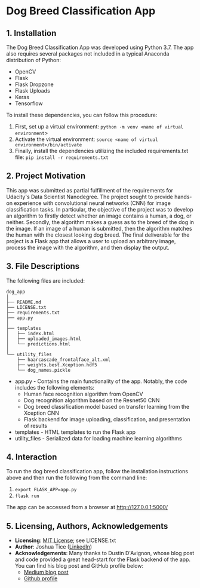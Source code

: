 # Dog Breed Classification App

## 1. Installation
The Dog Breed Classification App was developed using Python 3.7. The app also requires several packages not included in a typical Anaconda distribution of Python:
- OpenCV
- Flask
- Flask Dropzone  
- Flask Uploads
- Keras
- Tensorflow

To install these dependencies, you can follow this procedure:
1. First, set up a virtual environment:
`python -m venv <name of virtual environment`>
2. Activate the virtual environment:
`source <name of virtual environment>/bin/activate`
3. Finally, install the dependencies utilizing the included requirements.txt file:
`pip install -r requirements.txt`

## 2. Project Motivation
This app was submitted as partial fulfillment of the requirements for Udacity's Data Scientist Nanodegree. The project sought to provide hands-on experience with convolutional neural networks (CNN) for image classification tasks. In particular, the objective of the project was to develop an algorithm to firstly detect whether an image contains a human, a dog, or neither. Secondly, the algorithm makes a guess as to the breed of the dog in the image. If an image of a human is submitted, then the algorithm matches the human with the closest looking dog breed. The final deliverable for the project is a Flask app that allows a user to upload an arbitrary image, process the image with the algorithm, and then display the output.

## 3. File Descriptions
The following files are included:
```
dog_app
│
├── README.md
├── LICENSE.txt
├── requirements.txt
├── app.py
│
├── templates
│   ├── index.html
│   ├── uploaded_images.html
│   └── predictions.html
│
└── utility_files
    ├── haarcascade_frontalface_alt.xml
    ├── weights.best.Xception.hdf5
    └── dog_names.pickle
```

- app.py - Contains the main functionality of the app. Notably, the code includes the following elements:
  - Human face recognition algorithm from OpenCV
  - Dog recognition algorithm based on the Resnet50 CNN
  - Dog breed classification model based on transfer learning from the Xception CNN
  - Flask backend for image uploading, classification, and presentation of results
- templates - HTML templates to run the Flask app
- utility_files - Serialized data for loading machine learning algorithms

## 4. Interaction
To run the dog breed classification app, follow the installation instructions above and then run the following from the command line:
1. `export FLASK_APP=app.py`
2. `flask run`

The app can be accessed from a browser at http://127.0.0.1:5000/

## 5. Licensing, Authors, Acknowledgements

- **Licensing**: [MIT License](https://choosealicense.com/licenses/mit/); see LICENSE.txt  
- **Author**: Joshua Tice ([LinkedIn](www.linkedin.com/in/joshuatice))  
- **Acknowledgements**: Many thanks to Dustin D'Avignon, whose blog post and code provided a great head-start for the Flask backend of the app. You can find his blog post and GitHub profile below:  
  - [Medium blog post](https://medium.com/@dustindavignon/upload-multiple-images-with-python-flask-and-flask-dropzone-d5b821829b1d)  
  - [Github profile](https://github.com/ddavignon/flask-multiple-file-upload)

